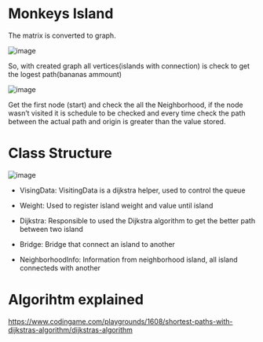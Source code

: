 # Monkeys Island

The matrix is converted to graph.
<br/>

![image](https://user-images.githubusercontent.com/7583617/119549424-92635380-bd6d-11eb-947d-80449fc23328.png)

So, with created graph all vertices(islands with connection) is check to get the logest path(bananas ammount)

![image](https://user-images.githubusercontent.com/7583617/119549019-31d41680-bd6d-11eb-9252-2d2994c7bc82.png)

Get the first node (start) and check the all the Neighborhood, if the node wasn’t visited it is schedule to be checked and every time check the path between the actual path and origin is greater than the value stored.

# Class Structure

![image](https://user-images.githubusercontent.com/7583617/119549071-3f899c00-bd6d-11eb-98ab-941a5be2505b.png)

- VisingData: VisitingData is a dijkstra helper, used to control the queue

- Weight: Used to register island weight and value until island

- Dijkstra: Responsible to used the Dijkstra algorithm to get the better path between two island

- Bridge: Bridge that connect an island to another

- NeighborhoodInfo: Information from neighborhood island, all island connecteds with another


# Algorihtm explained <br/>
https://www.codingame.com/playgrounds/1608/shortest-paths-with-dijkstras-algorithm/dijkstras-algorithm
